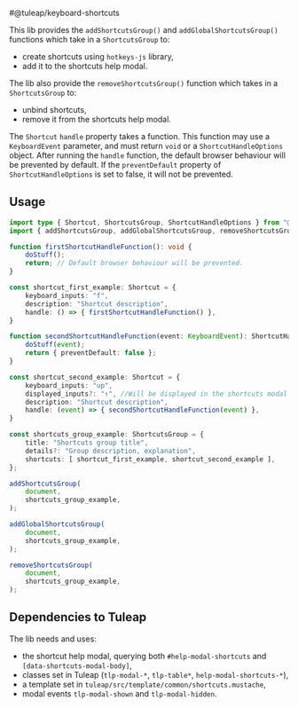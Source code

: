 #@tuleap/keyboard-shortcuts

This lib provides the `addShortcutsGroup()` and `addGlobalShortcutsGroup()` functions which take in a `ShortcutsGroup` to:
- create shortcuts using `hotkeys-js` library,
- add it to the shortcuts help modal.

The lib also provide the `removeShortcutsGroup()` function which takes in a `ShortcutsGroup` to:
- unbind shortcuts,
- remove it from the shortcuts help modal.

The `Shortcut` `handle` property takes a function.
This function may use a `KeyboardEvent` parameter, and must return `void` or a `ShortcutHandleOptions` object.
After running the `handle` function, the default browser behaviour will be prevented by default.
If the `preventDefault` property of `ShortcutHandleOptions` is set to false, it will not be prevented.

## Usage
```typescript
import type { Shortcut, ShortcutsGroup, ShortcutHandleOptions } from "@tuleap/keyboard-shortcuts";
import { addShortcutsGroup, addGlobalShortcutsGroup, removeShortcutsGroup } from "@tuleap/keyboard-shortcuts";

function firstShortcutHandleFunction(): void {
    doStuff();
    return; // Default browser behaviour will be prevented.
}

const shortcut_first_example: Shortcut = {
    keyboard_inputs: "f",
    description: "Shortcut description",
    handle: () => { firstShortcutHandleFunction() },
}

function secondShortcutHandleFunction(event: KeyboardEvent): ShortcutHandleOptions {
    doStuff(event);
    return { preventDefault: false };
}

const shortcut_second_example: Shortcut = {
    keyboard_inputs: "up",
    displayed_inputs?: "↑", //Will be displayed in the shortcuts modal instead of the real keyboard input.
    description: "Shortcut description",
    handle: (event) => { secondShortcutHandleFunction(event) },
}

const shortcuts_group_example: ShortcutsGroup = {
    title: "Shortcuts group title",
    details?: "Group description, explanation",
    shortcuts: [ shortcut_first_example, shortcut_second_example ],
};

addShortcutsGroup(
    document,
    shortcuts_group_example,
);

addGlobalShortcutsGroup(
    document,
    shortcuts_group_example,
);

removeShortcutsGroup(
    document,
    shortcuts_group_example,
);
```

## Dependencies to Tuleap
The lib needs and uses:
- the shortcut help modal, querying both `#help-modal-shortcuts` and `[data-shortcuts-modal-body]`,
- classes set in Tuleap (`tlp-modal-*`, `tlp-table*`, `help-modal-shortcuts-*`),
- a template set in `tuleap/src/template/common/shortcuts.mustache`,
- modal events `tlp-modal-shown` and `tlp-modal-hidden`.

